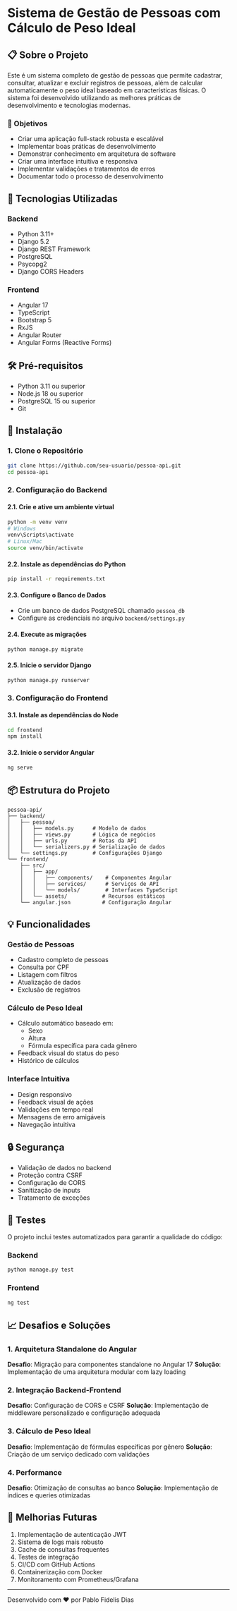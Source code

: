 # Sistema de Gestão de Pessoas com Cálculo de Peso Ideal

## 📋 Sobre o Projeto

Este é um sistema completo de gestão de pessoas que permite cadastrar, consultar, atualizar e excluir registros de pessoas, além de calcular automaticamente o peso ideal baseado em características físicas. O sistema foi desenvolvido utilizando as melhores práticas de desenvolvimento e tecnologias modernas.

### 🎯 Objetivos

- Criar uma aplicação full-stack robusta e escalável
- Implementar boas práticas de desenvolvimento
- Demonstrar conhecimento em arquitetura de software
- Criar uma interface intuitiva e responsiva
- Implementar validações e tratamentos de erros
- Documentar todo o processo de desenvolvimento

## 🚀 Tecnologias Utilizadas

### Backend
- Python 3.11+
- Django 5.2
- Django REST Framework
- PostgreSQL
- Psycopg2
- Django CORS Headers

### Frontend
- Angular 17
- TypeScript
- Bootstrap 5
- RxJS
- Angular Router
- Angular Forms (Reactive Forms)

## 🛠️ Pré-requisitos

- Python 3.11 ou superior
- Node.js 18 ou superior
- PostgreSQL 15 ou superior
- Git

## 🔧 Instalação

### 1. Clone o Repositório
```bash
git clone https://github.com/seu-usuario/pessoa-api.git
cd pessoa-api
```

### 2. Configuração do Backend

#### 2.1. Crie e ative um ambiente virtual
```bash
python -m venv venv
# Windows
venv\Scripts\activate
# Linux/Mac
source venv/bin/activate
```

#### 2.2. Instale as dependências do Python
```bash
pip install -r requirements.txt
```

#### 2.3. Configure o Banco de Dados
- Crie um banco de dados PostgreSQL chamado `pessoa_db`
- Configure as credenciais no arquivo `backend/settings.py`

#### 2.4. Execute as migrações
```bash
python manage.py migrate
```

#### 2.5. Inicie o servidor Django
```bash
python manage.py runserver
```

### 3. Configuração do Frontend

#### 3.1. Instale as dependências do Node
```bash
cd frontend
npm install
```

#### 3.2. Inicie o servidor Angular
```bash
ng serve
```

## 📦 Estrutura do Projeto

```
pessoa-api/
├── backend/
│   ├── pessoa/
│   │   ├── models.py      # Modelo de dados
│   │   ├── views.py       # Lógica de negócios
│   │   ├── urls.py        # Rotas da API
│   │   └── serializers.py # Serialização de dados
│   └── settings.py        # Configurações Django
└── frontend/
    ├── src/
    │   ├── app/
    │   │   ├── components/    # Componentes Angular
    │   │   ├── services/      # Serviços de API
    │   │   └── models/        # Interfaces TypeScript
    │   └── assets/           # Recursos estáticos
    └── angular.json          # Configuração Angular
```

## 💡 Funcionalidades

### Gestão de Pessoas
- Cadastro completo de pessoas
- Consulta por CPF
- Listagem com filtros
- Atualização de dados
- Exclusão de registros

### Cálculo de Peso Ideal
- Cálculo automático baseado em:
  - Sexo
  - Altura
  - Fórmula específica para cada gênero
- Feedback visual do status do peso
- Histórico de cálculos

### Interface Intuitiva
- Design responsivo
- Feedback visual de ações
- Validações em tempo real
- Mensagens de erro amigáveis
- Navegação intuitiva

## 🔒 Segurança

- Validação de dados no backend
- Proteção contra CSRF
- Configuração de CORS
- Sanitização de inputs
- Tratamento de exceções

## 🧪 Testes

O projeto inclui testes automatizados para garantir a qualidade do código:

### Backend
```bash
python manage.py test
```

### Frontend
```bash
ng test
```

## 📈 Desafios e Soluções

### 1. Arquitetura Standalone do Angular
**Desafio**: Migração para componentes standalone no Angular 17
**Solução**: Implementação de uma arquitetura modular com lazy loading

### 2. Integração Backend-Frontend
**Desafio**: Configuração de CORS e CSRF
**Solução**: Implementação de middleware personalizado e configuração adequada

### 3. Cálculo de Peso Ideal
**Desafio**: Implementação de fórmulas específicas por gênero
**Solução**: Criação de um serviço dedicado com validações

### 4. Performance
**Desafio**: Otimização de consultas ao banco
**Solução**: Implementação de índices e queries otimizadas

## 🚀 Melhorias Futuras

1. Implementação de autenticação JWT
2. Sistema de logs mais robusto
3. Cache de consultas frequentes
4. Testes de integração
5. CI/CD com GitHub Actions
6. Containerização com Docker
7. Monitoramento com Prometheus/Grafana

---

Desenvolvido com ❤️ por Pablo Fidelis Dias 
